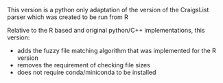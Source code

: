 This version is a python only adaptation of the version of the CraigsList parser which was created to be run from R

Relative to the R based and original python/C++ implementations, this version:
* adds the fuzzy file matching algorithm that was implemented for the R version
* removes the requirement of checking file sizes
* does not require conda/miniconda to be installed
